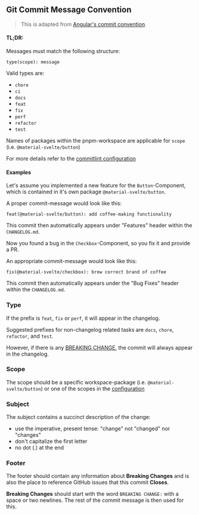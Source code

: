 ## Git Commit Message Convention

> This is adapted from [Angular's commit convention](https://github.com/conventional-changelog/conventional-changelog/tree/master/packages/conventional-changelog-angular).

#### TL;DR:

Messages must match the following structure:

```
type(scope): message
```

Valid types are:

- `chore`
- `ci`
- `docs`
- `feat`
- `fix`
- `perf`
- `refactor`
- `test`

Names of packages within the pnpm-workspace are applicable for `scope` (i.e. `@material-svelte/button`)

For more details refer to the [commitlint configuration](../.commitlintrc.js)

#### Examples

Let's assume you implemented a new feature for the `Button`-Component, which is contained in it's own package `@material-svelte/button`.

A proper commit-message would look like this:

```
feat(@material-svelte/button): add coffee-making functionality
```

This commit then automatically appears under "Features" header within the `CHANGELOG.md`.

Now you found a bug in the `Checkbox`-Component, so you fix it and provide a PR.

An appropriate commit-message would look like this:

```
fix(@material-svelte/checkbox): brew correct brand of coffee
```

This commit then automatically appears under the "Bug Fixes" header within the `CHANGELOG.md`.

### Type

If the prefix is `feat`, `fix` or `perf`, it will appear in the changelog.

Suggested prefixes for non-changelog related tasks are `docs`, `chore`, `refactor`, and `test`.

However, if there is any [BREAKING CHANGE](#footer), the commit will always appear in the changelog.

### Scope

The scope should be a specific workspace-package (i.e. `@material-svelte/button`) or one of the scopes in the [configuration](../.commitlintrc.js)

### Subject

The subject contains a succinct description of the change:

- use the imperative, present tense: "change" not "changed" nor "changes"
- don't capitalize the first letter
- no dot (.) at the end

### Footer

The footer should contain any information about **Breaking Changes** and is also the place to
reference GitHub issues that this commit **Closes**.

**Breaking Changes** should start with the word `BREAKING CHANGE:` with a space or two newlines. The rest of the commit message is then used for this.
